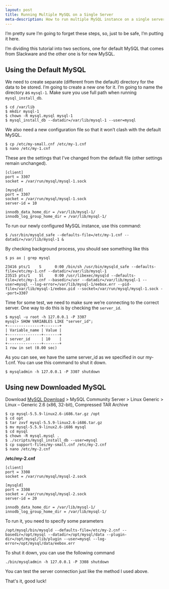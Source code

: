 ```yaml
---
layout: post
title: Running Multiple MySQL on a Single Server
meta-description: How to run multiple MySQL instance on a single server
---
```


I’m pretty sure I’m going to forget these steps, so, just to be safe, I’m putting it here.

I’m dividing this tutorial into two sections, one for default MySQL that comes from Slackware and the other one is for new MySQL.

## Using the Default MySQL

We need to create separate (different from the default) directory for the data to be stored. I’m going to create a new one for it. I’m going to name the directory as `mysql-1`. Make sure you use full path when running `mysql_install_db`.

	$ cd /var/lib
	$ mkdir mysql-1
	$ chown -R mysql.mysql mysql-1
	$ mysql_install_db --datadir=/var/lib/mysql-1 --user=mysql

We also need a new configuration file so that it won’t clash with the default MySQL.

	$ cp /etc/my-small.cnf /etc/my-1.cnf
	$ nano /etc/my-1.cnf

These are the settings that I’ve changed from the default file (other settings remain unchanged).

	[client]
	port = 3307
	socket = /var/run/mysql/mysql-1.sock

	[mysqld]
	port = 3307
	socket = /var/run/mysql/mysql-1.sock
	server-id = 10

	innodb_data_home_dir = /var/lib/mysql-1/
	innodb_log_group_home_dir = /var/lib/mysql-1/

To run our newly configured MySQL instance, use this command:

	$ /usr/bin/mysqld_safe --defaults-file=/etc/my-1.cnf --datadir=/var/lib/mysql-1 &

By checking background process, you should see something like this

	$ ps ax | grep mysql

	23416 pts/1    S      0:00 /bin/sh /usr/bin/mysqld_safe --defaults-file=/etc/my-1.cnf --datadir=/var/lib/mysql-1
	23515 pts/1    Sl     0:00 /usr/libexec/mysqld --defaults-file=/etc/my-1.cnf --basedir=/usr --datadir=/var/lib/mysql-1 --user=mysql --log-error=/var/lib/mysql-1/eebox.err --pid-file=/var/lib/mysql-1/eebox.pid --socket=/var/run/mysql/mysql-1.sock --port=3307

Time for some test, we need to make sure we’re connecting to the correct server. One way to do this is by checking the `server_id`.

	$ mysql -u root -h 127.0.0.1 -P 3307
	mysql> SHOW VARIABLES LIKE "server_id";
	+---------------+-------+
	| Variable_name | Value |
	+---------------+-------+
	| server_id     | 10    |
	+---------------+-------+
	1 row in set (0.00 sec)

As you can see, we have the same server_id as we specified in our my-1.cnf. You can use this command to shut it down.

	$ mysqladmin -h 127.0.0.1 -P 3307 shutdown

## Using new Downloaded MySQL

Download [MySQL Download](http://dev.mysql.com/downloads/) > MySQL Community Server > Linux Generic > Linux – Generic 2.6 (x86, 32-bit), Compressed TAR Archive

	$ cp mysql-5.5.9-linux2.6-i686.tar.gz /opt
	$ cd opt
	$ tar zxvf mysql-5.5.9-linux2.6-i686.tar.gz
	$ mv mysql-5.5.9-linux2.6-i686 mysql
	$ cd mysql
	$ chown -R mysql.mysql .
	$ ./scripts/mysql_install_db --user=mysql
	$ cp support-files/my-small.cnf /etc/my-2.cnf
	$ nano /etc/my-2.cnf

**/etc/my-2.cnf**

	[client]
	port = 3308
	socket = /var/run/mysql/mysql-2.sock

	[mysqld]
	port = 3308
	socket = /var/run/mysql/mysql-2.sock
	server-id = 20

	innodb_data_home_dir = /var/lib/mysql-1/
	innodb_log_group_home_dir = /var/lib/mysql-1/

To run it, you need to specify some parameters

	/opt/mysql/bin/mysqld --defaults-file=/etc/my-2.cnf --basedir=/opt/mysql --datadir=/opt/mysql/data --plugin-dir=/opt/mysql/lib/plugin --user=mysql --log-error=/opt/mysql/data/eebox.err

To shut it down, you can use the following command

	./bin/mysqladmin -h 127.0.0.1 -P 3308 shutdown

You can test the server connection just like the method I used above.

That's it, good luck!
